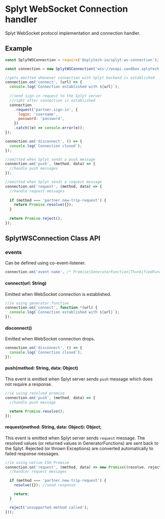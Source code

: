 # Splyt WebSocket Connection handler

Splyt WebSocket protocol implementation and connection handler.

## Example

```js
const SplytWSConnection = require('@splytech-io/splyt-ws-connection');

const connection = new SplytWSConnection('wss://wsapi.sandbox.splytech.io');

//gets emitted whenever connection with Splyt backend is established
connection.on('connect', (url) => {
  console.log(`Connection established with ${url}`);
  
  //send sign-in request to the Splyt server 
  //right after connection is established
  connection
    .request('partner.sign-in', {
      login: 'username',
      password: 'password',
    })
    .catch((e) => console.error(e));
});

connection.on('disconnect', () => {
  console.log(`Connection closed`);
});

//emitted when Splyt sends a push message
connection.on('push', (method, data) => {
  //handle push messages
});

//emitted when Splyt sends a request message
connection.on('request', (method, data) => {
  //handle request messages
  
  if (method === 'partner.new-trip-request') {
    return Promise.resolve({});
  }
  
  return Promise.reject();
});

```

## SplytWSConnection Class API

### events
Can be defined using co-event-listener.

```js
connection.on('event-name', /* Promise|GeneratorFunction|ThunkifiedFunction */);
```
#### connect(url: String)
Emitted when WebSocket connection is established.

```js
//ie using generator function
connection.on('connect', function *(url) {
  console.log(`Connection established with ${url}`);
});
```
#### disconnect()
Emitted when WebSocket connection drops.

```js
connection.on('disconnect', () => {
  console.log(`Connection closed`);
});
```
#### push(method: String, data: Object)
This event is emitted when Splyt server sends `push` message which does not require a response.

```js
//ie using resolved promise
connection.on('push', (method, data) => {
  //handle push message

  return Promise.resolve();
});
```

#### request(method: String, data: Object): Object;
This event is emitted when Splyt server sends `request` message.
The resolved values (or returned values in GeneratorFunctions) are sent back to the Splyt. Rejected (or thrown Exceptions) are converted automatically to failed response messages.

```js
//ie using native ES6 Promise
connection.on('request', (method, data) => new Promise((resolve, reject) => {
  //handler request messages

  if (method === 'partner.new-trip-request') {
    resolve({}); //send response

    return;
  }

  reject('unsupported method called');
}));
```
